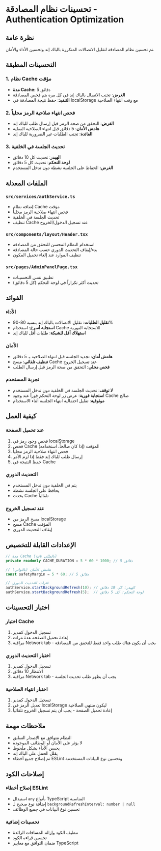 # تحسينات نظام المصادقة - Authentication Optimization

## نظرة عامة

تم تحسين نظام المصادقة لتقليل الاتصالات المتكررة بالباك إند وتحسين الأداء والأمان.

## التحسينات المطبقة

### 1. نظام Cache مؤقت

- **مدة Cache**: 5 دقائق
- **الغرض**: تجنب الاتصال بالباك إند في كل مرة يتم فحص المصادقة
- **التنفيذ**: حفظ نتيجة المصادقة في localStorage مع وقت انتهاء الصلاحية

### 2. فحص انتهاء صلاحية الرمز محلياً

- **الغرض**: التحقق من صحة الرمز قبل إرسال طلب للباك إند
- **هامش الأمان**: 5 دقائق قبل انتهاء الصلاحية الفعلية
- **الفائدة**: تجنب الطلبات غير الضرورية للباك إند

### 3. تحديث الجلسة في الخلفية

- **الهيدر**: تحديث كل 10 دقائق
- **لوحة التحكم**: تحديث كل 5 دقائق
- **الغرض**: الحفاظ على الجلسة نشطة دون تدخل المستخدم

## الملفات المعدلة

### `src/services/authService.ts`

- إضافة نظام Cache مؤقت
- فحص انتهاء صلاحية الرمز محلياً
- تحديث الجلسة في الخلفية
- تنظيف Cache عند تسجيل الدخول/الخروج

### `src/components/layout/Header.tsx`

- استخدام النظام المحسن للتحقق من المصادقة
- بدء/إيقاف التحديث الدوري حسب حالة المصادقة
- تنظيف الموارد عند إلغاء تحميل المكون

### `src/pages/AdminPanelPage.tsx`

- تطبيق نفس التحسينات
- تحديث أكثر تكراراً في لوحة التحكم (كل 5 دقائق)

## الفوائد

### الأداء

- **تقليل الطلبات**: تقليل الاتصالات بالباك إند بنسبة 80-90%
- **استجابة أسرع**: استخدام Cache للاستجابة الفورية
- **استهلاك أقل للشبكة**: طلبات أقل للباك إند

### الأمان

- **هامش أمان**: تجديد الجلسة قبل انتهاء الصلاحية بـ 5 دقائق
- **تنظيف تلقائي**: مسح Cache عند تسجيل الخروج
- **فحص محلي**: التحقق من صحة الرمز قبل إرسال الطلب

### تجربة المستخدم

- **لا توقف**: تحديث الجلسة في الخلفية دون تدخل المستخدم
- **استجابة فورية**: عرض زر لوحة التحكم فوراً عند وجود Cache صالح
- **موثوقية**: تقليل احتمالية انتهاء الجلسة أثناء الاستخدام

## كيفية العمل

### عند تحميل الصفحة

1. فحص وجود رمز في localStorage
2. فحص Cache المؤقت (إذا كان صالحاً، استخدامه)
3. فحص انتهاء صلاحية الرمز محلياً
4. إرسال طلب للباك إند فقط إذا لزم الأمر
5. حفظ النتيجة في Cache

### التحديث الدوري

- يتم في الخلفية دون تدخل المستخدم
- يحافظ على الجلسة نشطة
- يحدث Cache تلقائياً

### عند تسجيل الخروج

- مسح الرمز من localStorage
- مسح Cache المؤقت
- إيقاف التحديث الدوري

## الإعدادات القابلة للتخصيص

```typescript
// مدة Cache (بالمللي ثانية)
private readonly CACHE_DURATION = 5 * 60 * 1000; // 5 دقائق

// هامش الأمان (بالثواني)
const safetyMargin = 5 * 60; // 5 دقائق

// فترات التحديث الدوري
authService.startBackgroundRefresh(10); // الهيدر: كل 10 دقائق
authService.startBackgroundRefresh(5);  // لوحة التحكم: كل 5 دقائق
```

## اختبار التحسينات

### اختبار Cache

1. تسجيل الدخول كمدير
2. إعادة تحميل الصفحة عدة مرات
3. مراقبة Network tab - يجب أن يكون هناك طلب واحد فقط للتحقق من المصادقة

### اختبار التحديث الدوري

1. تسجيل الدخول كمدير
2. الانتظار 10 دقائق
3. مراقبة Network tab - يجب أن يظهر طلب تحديث الجلسة

### اختبار انتهاء الصلاحية

1. تسجيل الدخول كمدير
2. تعديل الرمز في localStorage ليكون منتهي الصلاحية
3. إعادة تحميل الصفحة - يجب أن يتم تسجيل الخروج تلقائياً

## ملاحظات مهمة

- النظام متوافق مع الإصدار السابق
- لا يؤثر على الأمان أو الوظائف الموجودة
- يحسن الأداء بشكل ملحوظ
- يقلل الحمل على الباك إند
- تم إصلاح جميع أخطاء ESLint وتحسين نوع البيانات المستخدمة

## إصلاحات الكود

### إصلاح أخطاء ESLint

- استبدال `any` بأنواع TypeScript المناسبة
- إضافة نوع صحيح لـ `backgroundRefreshInterval: number | null`
- تحسين نوع البيانات في جميع الوظائف

### تحسينات إضافية

- تنظيف الكود وإزالة المسافات الزائدة
- تحسين قراءة الكود
- ضمان التوافق مع معايير TypeScript
